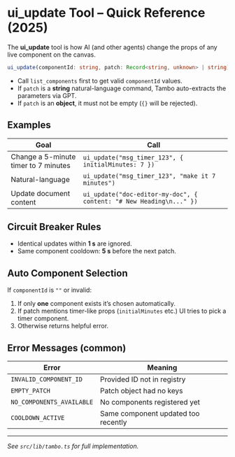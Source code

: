 # ui_update Tool – Quick Reference (2025)

The **ui_update** tool is how AI (and other agents) change the props of any live component on the canvas.

```ts
ui_update(componentId: string, patch: Record<string, unknown> | string)
```

* Call `list_components` first to get valid `componentId` values.
* If `patch` is a **string** natural-language command, Tambo auto-extracts the parameters via GPT.
* If `patch` is an **object**, it must not be empty (`{}` will be rejected).

## Examples

| Goal | Call |
|------|------|
| Change a 5-minute timer to 7 minutes | `ui_update("msg_timer_123", { initialMinutes: 7 })` |
| Natural-language | `ui_update("msg_timer_123", "make it 7 minutes")` |
| Update document content | `ui_update("doc-editor-my-doc", { content: "# New Heading\n..." })` |

## Circuit Breaker Rules

* Identical updates within **1 s** are ignored.
* Same component cooldown: **5 s** before the next patch.

## Auto Component Selection

If `componentId` is `""` or invalid:
1. If only **one** component exists it’s chosen automatically.
2. If patch mentions timer-like props (`initialMinutes` etc.) UI tries to pick a timer component.
3. Otherwise returns helpful error.

## Error Messages (common)

| Error | Meaning |
|-------|---------|
| `INVALID_COMPONENT_ID` | Provided ID not in registry |
| `EMPTY_PATCH` | Patch object had no keys |
| `NO_COMPONENTS_AVAILABLE` | No components registered yet |
| `COOLDOWN_ACTIVE` | Same component updated too recently |

---

*See `src/lib/tambo.ts` for full implementation.* 